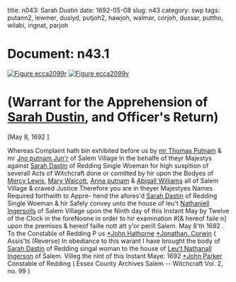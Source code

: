 title: n043: Sarah Dustin
date: 1692-05-08
slug: n43
category: swp
tags: putann2, lewmer, duslyd, putjoh2, hawjoh, walmar, corjoh, dussar, puttho, wilabi, ingnat, parjoh




# Document: n43.1

<a href="archives/ecca/large/ecca2099r.jpg" class="jqueryLightbox">![Figure ecca2099r](archives/ecca/thumb/ecca2099r.jpg)</a>
<a href="archives/ecca/large/ecca2099v.jpg" class="jqueryLightbox">![Figure ecca2099v](archives/ecca/thumb/ecca2099v.jpg)</a>

# (Warrant for the Apprehension of [Sarah Dustin](/tag/dussar.html), and Officer's Return)

[May 8, 1692 ]

Whereas Complaint hath bin exhibited before us by [mr Thomas Putnam](/tag/puttho.html) & mr [Jno putnam Jun'r](/tag/putjoh2.html) of Salem Village In the behalfe of  theyr Majestys against [Sarah Dastin](/tag/dussar.html) of Redding Single Woeman for  high suspition of severall Acts of Witchcraft done or comitted by  hir upon the Bodyes of [Mercy Lewis](/tag/lewmer.html), [Mary Walcott](/tag/walmar.html), [Anna putnam](/tag/putann2.html)  & [Abigall Williams](/tag/wilabi.html) all of Salem Village & craved Justice Therefore  you are in theyer Majestyes Names Required forthwith to Appre-  hend the afores'd [Sarah Dastin](/tag/dussar.html) of Redding Single Woeman & hir Safely convey unto the house of leu't [Nathaniell Ingersolls](/tag/ingnat.html) of Salem  Village upon the Ninth day of this Instant May by Twelve of the  Clock in the foreNoone in order to hir examination #[& hereof  faile n] upon the premises & hereof faille nott att y'or perill Salem.  May 8'th 1692 .
To the Constable of Redding   P us [*John Hathorne](/tag/hawjoh.html)  [*Jonathan. Corwin](/tag/corjoh.html) {  Assis'ts (Reverse)  In obediance to this warant I have brought the body of [Sarah Dastin](/tag/dussar.html) of Redding singal woman to the house of [Leu't Nathanall Ingerson](/tag/ingnat.html) of Salem. Villeg the nint of this Instant Maye: 1692 [*John Parker](/tag/parjoh.html) Constable of Redding ( Essex County Archives Salem -- Witchcraft Vol. 2, no. 99 )